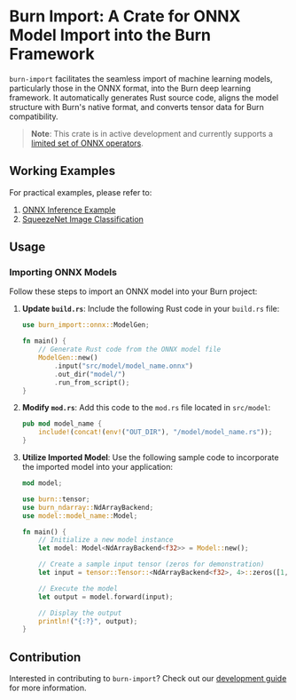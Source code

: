 # Burn Import: A Crate for ONNX Model Import into the Burn Framework

`burn-import` facilitates the seamless import of machine learning models, particularly those in the
ONNX format, into the Burn deep learning framework. It automatically generates Rust source code,
aligns the model structure with Burn's native format, and converts tensor data for Burn
compatibility.

> **Note**: This crate is in active development and currently supports a
> [limited set of ONNX operators](SUPPORTED-ONNX-OPS.md).

## Working Examples

For practical examples, please refer to:

1. [ONNX Inference Example](https://github.com/burn-rs/burn/tree/main/examples/onnx-inference)
2. [SqueezeNet Image Classification](https://github.com/burn-rs/models/tree/main/squeezenet-burn)

## Usage

### Importing ONNX Models

Follow these steps to import an ONNX model into your Burn project:

1. **Update `build.rs`**: Include the following Rust code in your `build.rs` file:

   ```rust
   use burn_import::onnx::ModelGen;

   fn main() {
       // Generate Rust code from the ONNX model file
       ModelGen::new()
           .input("src/model/model_name.onnx")
           .out_dir("model/")
           .run_from_script();
   }
   ```

2. **Modify `mod.rs`**: Add this code to the `mod.rs` file located in `src/model`:

   ```rust
   pub mod model_name {
       include!(concat!(env!("OUT_DIR"), "/model/model_name.rs"));
   }
   ```

3. **Utilize Imported Model**: Use the following sample code to incorporate the imported model into
   your application:

   ```rust
   mod model;

   use burn::tensor;
   use burn_ndarray::NdArrayBackend;
   use model::model_name::Model;

   fn main() {
       // Initialize a new model instance
       let model: Model<NdArrayBackend<f32>> = Model::new();

       // Create a sample input tensor (zeros for demonstration)
       let input = tensor::Tensor::<NdArrayBackend<f32>, 4>::zeros([1, 1, 28, 28]);

       // Execute the model
       let output = model.forward(input);

       // Display the output
       println!("{:?}", output);
   }
   ```

## Contribution

Interested in contributing to `burn-import`? Check out our [development guide](DEVELOPMENT.md) for
more information.
